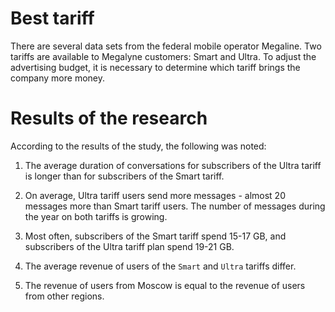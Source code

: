 # Best tariff

There are several data sets from the federal mobile operator Megaline. Two tariffs are available to Megalyne customers: Smart and Ultra. To adjust the advertising budget, it is necessary to determine which tariff brings the company more money.

# Results of the research

According to the results of the study, the following was noted:

1) The average duration of conversations for subscribers of the Ultra tariff is longer than for subscribers of the Smart tariff.

2) On average, Ultra tariff users send more messages - almost 20 messages more than Smart tariff users. The number of messages during the year on both tariffs is growing.

3) Most often, subscribers of the Smart tariff spend 15-17 GB, and subscribers of the Ultra tariff plan spend 19-21 GB.

4) The average revenue of users of the `Smart` and `Ultra` tariffs differ.

5) The revenue of users from Moscow is equal to the revenue of users from other regions.
